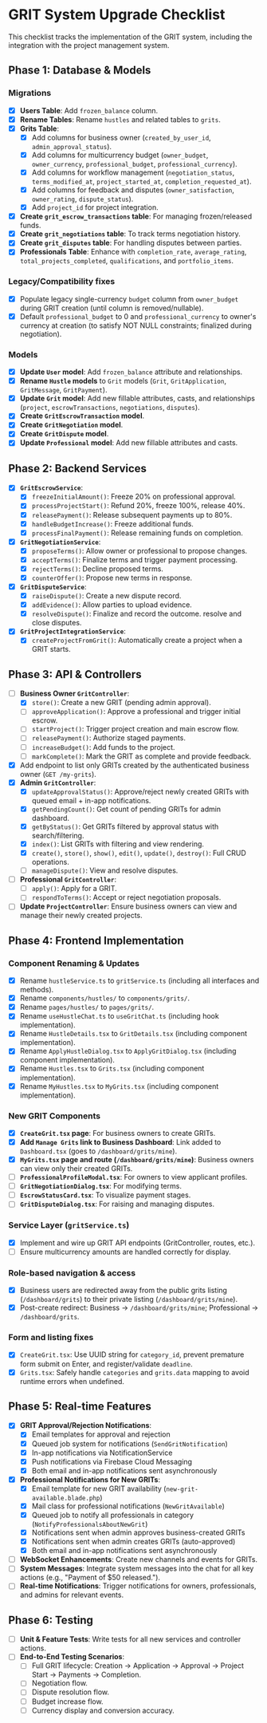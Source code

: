 # GRIT System Upgrade Checklist

This checklist tracks the implementation of the GRIT system, including the integration with the project management system.

## Phase 1: Database & Models

### Migrations
- [x] **Users Table**: Add `frozen_balance` column.
- [x] **Rename Tables**: Rename `hustles` and related tables to `grits`.
- [x] **Grits Table**:
    - [x] Add columns for business owner (`created_by_user_id`, `admin_approval_status`).
    - [x] Add columns for multicurrency budget (`owner_budget`, `owner_currency`, `professional_budget`, `professional_currency`).
    - [x] Add columns for workflow management (`negotiation_status`, `terms_modified_at`, `project_started_at`, `completion_requested_at`).
    - [x] Add columns for feedback and disputes (`owner_satisfaction`, `owner_rating`, `dispute_status`).
    - [x] Add `project_id` for project integration.
- [x] **Create `grit_escrow_transactions` table**: For managing frozen/released funds.
- [x] **Create `grit_negotiations` table**: To track terms negotiation history.
- [x] **Create `grit_disputes` table**: For handling disputes between parties.
- [x] **Professionals Table**: Enhance with `completion_rate`, `average_rating`, `total_projects_completed`, `qualifications`, and `portfolio_items`.

### Legacy/Compatibility fixes
- [x] Populate legacy single-currency `budget` column from `owner_budget` during GRIT creation (until column is removed/nullable).
- [x] Default `professional_budget` to 0 and `professional_currency` to owner's currency at creation (to satisfy NOT NULL constraints; finalized during negotiation).

### Models
- [x] **Update `User` model**: Add `frozen_balance` attribute and relationships.
- [x] **Rename `Hustle` models** to `Grit` models (`Grit`, `GritApplication`, `GritMessage`, `GritPayment`).
- [x] **Update `Grit` model**: Add new fillable attributes, casts, and relationships (`project`, `escrowTransactions`, `negotiations`, `disputes`).
- [x] **Create `GritEscrowTransaction` model**.
- [x] **Create `GritNegotiation` model**.
- [x] **Create `GritDispute` model**.
- [x] **Update `Professional` model**: Add new fillable attributes and casts.

## Phase 2: Backend Services

- [x] **`GritEscrowService`**:
    - [x] `freezeInitialAmount()`: Freeze 20% on professional approval.
    - [x] `processProjectStart()`: Refund 20%, freeze 100%, release 40%.
    - [x] `releasePayment()`: Release subsequent payments up to 80%.
    - [x] `handleBudgetIncrease()`: Freeze additional funds.
    - [x] `processFinalPayment()`: Release remaining funds on completion.
- [x] **`GritNegotiationService`**:
    - [x] `proposeTerms()`: Allow owner or professional to propose changes.
    - [x] `acceptTerms()`: Finalize terms and trigger payment processing.
    - [x] `rejectTerms()`: Decline proposed terms.
    - [x] `counterOffer()`: Propose new terms in response.
- [x] **`GritDisputeService`**:
    - [x] `raiseDispute()`: Create a new dispute record.
    - [x] `addEvidence()`: Allow parties to upload evidence.
    - [x] `resolveDispute()`: Finalize and record the outcome. resolve and close disputes.
- [x] **`GritProjectIntegrationService`**:
    - [x] `createProjectFromGrit()`: Automatically create a project when a GRIT starts.

## Phase 3: API & Controllers

- [ ] **Business Owner `GritController`**:
    - [x] `store()`: Create a new GRIT (pending admin approval).
    - [ ] `approveApplication()`: Approve a professional and trigger initial escrow.
    - [ ] `startProject()`: Trigger project creation and main escrow flow.
    - [ ] `releasePayment()`: Authorize staged payments.
    - [ ] `increaseBudget()`: Add funds to the project.
    - [ ] `markComplete()`: Mark the GRIT as complete and provide feedback.
- [x] Add endpoint to list only GRITs created by the authenticated business owner (`GET /my-grits`).
- [x] **Admin `GritController`**:
    - [x] `updateApprovalStatus()`: Approve/reject newly created GRITs with queued email + in-app notifications.
    - [x] `getPendingCount()`: Get count of pending GRITs for admin dashboard.
    - [x] `getByStatus()`: Get GRITs filtered by approval status with search/filtering.
    - [x] `index()`: List GRITs with filtering and view rendering.
    - [x] `create()`, `store()`, `show()`, `edit()`, `update()`, `destroy()`: Full CRUD operations.
    - [ ] `manageDispute()`: View and resolve disputes.
- [ ] **Professional `GritController`**:
    - [ ] `apply()`: Apply for a GRIT.
    - [ ] `respondToTerms()`: Accept or reject negotiation proposals.
- [ ] **Update `ProjectController`**: Ensure business owners can view and manage their newly created projects.

## Phase 4: Frontend Implementation

### Component Renaming & Updates
- [x] Rename `hustleService.ts` to `gritService.ts` (including all interfaces and methods).
- [x] Rename `components/hustles/` to `components/grits/`.
- [x] Rename `pages/hustles/` to `pages/grits/`.
- [x] Rename `useHustleChat.ts` to `useGritChat.ts` (including hook implementation).
- [x] Rename `HustleDetails.tsx` to `GritDetails.tsx` (including component implementation).
- [x] Rename `ApplyHustleDialog.tsx` to `ApplyGritDialog.tsx` (including component implementation).
- [x] Rename `Hustles.tsx` to `Grits.tsx` (including component implementation).
- [x] Rename `MyHustles.tsx` to `MyGrits.tsx` (including component implementation).

### New GRIT Components
- [x] **`CreateGrit.tsx` page**: For business owners to create GRITs.
- [x] **Add `Manage Grits` link to Business Dashboard**: Link added to `Dashboard.tsx` (goes to `/dashboard/grits/mine`).
- [x] **`MyGrits.tsx` page and route (`/dashboard/grits/mine`)**: Business owners can view only their created GRITs.
- [ ] **`ProfessionalProfileModal.tsx`**: For owners to view applicant profiles.
- [ ] **`GritNegotiationDialog.tsx`**: For modifying terms.
- [ ] **`EscrowStatusCard.tsx`**: To visualize payment stages.
- [ ] **`GritDisputeDialog.tsx`**: For raising and managing disputes.

### Service Layer (`gritService.ts`)
- [x] Implement and wire up GRIT API endpoints (GritController, routes, etc.).
- [ ] Ensure multicurrency amounts are handled correctly for display.

### Role-based navigation & access
- [x] Business users are redirected away from the public grits listing (`/dashboard/grits`) to their private listing (`/dashboard/grits/mine`).
- [x] Post-create redirect: Business → `/dashboard/grits/mine`; Professional → `/dashboard/grits`.

### Form and listing fixes
- [x] `CreateGrit.tsx`: Use UUID string for `category_id`, prevent premature form submit on Enter, and register/validate `deadline`.
- [x] `Grits.tsx`: Safely handle `categories` and `grits.data` mapping to avoid runtime errors when undefined.

## Phase 5: Real-time Features

- [x] **GRIT Approval/Rejection Notifications**: 
    - [x] Email templates for approval and rejection
    - [x] Queued job system for notifications (`SendGritNotification`)
    - [x] In-app notifications via NotificationService
    - [x] Push notifications via Firebase Cloud Messaging
    - [x] Both email and in-app notifications sent asynchronously
- [x] **Professional Notifications for New GRITs**: 
    - [x] Email template for new GRIT availability (`new-grit-available.blade.php`)
    - [x] Mail class for professional notifications (`NewGritAvailable`)
    - [x] Queued job to notify all professionals in category (`NotifyProfessionalsAboutNewGrit`)
    - [x] Notifications sent when admin approves business-created GRITs
    - [x] Notifications sent when admin creates GRITs (auto-approved)
    - [x] Both email and in-app notifications sent asynchronously
- [ ] **WebSocket Enhancements**: Create new channels and events for GRITs.
- [ ] **System Messages**: Integrate system messages into the chat for all key actions (e.g., "Payment of $50 released.").
- [ ] **Real-time Notifications**: Trigger notifications for owners, professionals, and admins for relevant events.

## Phase 6: Testing

- [ ] **Unit & Feature Tests**: Write tests for all new services and controller actions.
- [ ] **End-to-End Testing Scenarios**:
    - [ ] Full GRIT lifecycle: Creation -> Application -> Approval -> Project Start -> Payments -> Completion.
    - [ ] Negotiation flow.
    - [ ] Dispute resolution flow.
    - [ ] Budget increase flow.
    - [ ] Currency display and conversion accuracy.
